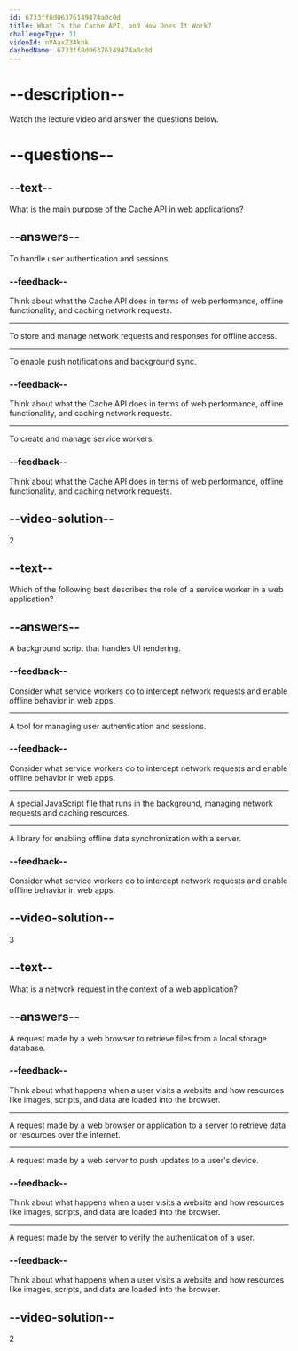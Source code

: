 ```yaml
---
id: 6733ff8d06376149474a0c0d
title: What Is the Cache API, and How Does It Work?
challengeType: 11
videoId: nVAaxZ34khk
dashedName: 6733ff8d06376149474a0c0d
---
```


# --description--

Watch the lecture video and answer the questions below.

# --questions--

## --text--

What is the main purpose of the Cache API in web applications?

## --answers--

To handle user authentication and sessions.

### --feedback--

Think about what the Cache API does in terms of web performance, offline functionality, and caching network requests.

---

To store and manage network requests and responses for offline access.

---

To enable push notifications and background sync.

### --feedback--

Think about what the Cache API does in terms of web performance, offline functionality, and caching network requests.

---

To create and manage service workers.

### --feedback--

Think about what the Cache API does in terms of web performance, offline functionality, and caching network requests.

## --video-solution--

2

## --text--

Which of the following best describes the role of a service worker in a web application?

## --answers--

A background script that handles UI rendering.

### --feedback--

Consider what service workers do to intercept network requests and enable offline behavior in web apps.

---

A tool for managing user authentication and sessions.

### --feedback--

Consider what service workers do to intercept network requests and enable offline behavior in web apps.

---

A special JavaScript file that runs in the background, managing network requests and caching resources.

---

A library for enabling offline data synchronization with a server.

### --feedback--

Consider what service workers do to intercept network requests and enable offline behavior in web apps.

## --video-solution--

3

## --text--

What is a network request in the context of a web application?

## --answers--

A request made by a web browser to retrieve files from a local storage database.

### --feedback--

Think about what happens when a user visits a website and how resources like images, scripts, and data are loaded into the browser.

---

A request made by a web browser or application to a server to retrieve data or resources over the internet.

---

A request made by a web server to push updates to a user's device.

### --feedback--

Think about what happens when a user visits a website and how resources like images, scripts, and data are loaded into the browser.

---

A request made by the server to verify the authentication of a user.

### --feedback--

Think about what happens when a user visits a website and how resources like images, scripts, and data are loaded into the browser.

## --video-solution--

2
